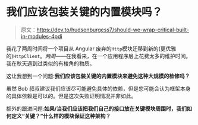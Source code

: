 # 我们应该包装关键的内置模块吗？

> 原文：<https://dev.to/hudsonburgess7/should-we-wrap-critical-built-in-modules-4pdi>

我花了两周时间将一个项目从 Angular 废弃的`Http`模块迁移到新的(更优雅的)`HttpClient`。*两周*——在我看来，在一个应用程序层上花费太多的维护时间。我在秋天遇到过类似的有棱角的物质。

这让我想到一个问题:**我们应该包装关键的内置模块来避免这种大规模的检修吗？**

虽然 Bob 叔叔建议我们应该尽可能避免具体的依赖，但是您可能会认为框架本身的具体依赖是可以的。但是这次失败证明情况并非如此。

额外的跟进问题:**如果/当我们应该把我们自己的接口放在关键模块周围时，我们如何定义“关键？”什么样的模块保证这种架构？**